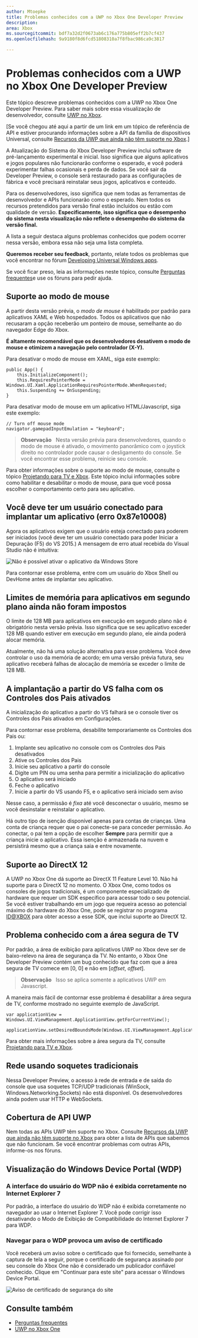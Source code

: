 ```yaml
---
author: Mtoepke
title: Problemas conhecidos com a UWP no Xbox One Developer Preview
description: 
area: Xbox
ms.sourcegitcommit: bdf7a32d2f0673ab6c176a775b805eff2b7cf437
ms.openlocfilehash: 9a9180f8d6fcd51808310a7f8fbac986ca9c3817

---
```


# Problemas conhecidos com a UWP no Xbox One Developer Preview

Este tópico descreve problemas conhecidos com a UWP no Xbox One Developer Preview. Para saber mais sobre essa visualização de desenvolvedor, consulte [UWP no Xbox](index.md). 

\[Se você chegou até aqui a partir de um link em um tópico de referência de API e estiver procurando informações sobre a API da família de dispositivos Universal, consulte [Recursos da UWP que ainda não têm suporte no Xbox](http://go.microsoft.com/fwlink/?LinkID=760755).\]

A Atualização do Sistema do Xbox Developer Preview inclui software de pré-lançamento experimental e inicial. Isso significa que alguns aplicativos e jogos populares não funcionarão conforme o esperado, e você poderá experimentar falhas ocasionais e perda de dados. Se você sair da Developer Preview, o console será restaurado para as configurações de fábrica e você precisará reinstalar seus jogos, aplicativos e conteúdo.

Para os desenvolvedores, isso significa que nem todas as ferramentas de desenvolvedor e APIs funcionarão como o esperado. Nem todos os recursos pretendidos para versão final estão incluídos ou estão com qualidade de versão. 
**Especificamente, isso significa que o desempenho do sistema nesta visualização não reflete o desempenho do sistema da versão final.**

A lista a seguir destaca alguns problemas conhecidos que podem ocorrer nessa versão, embora essa não seja uma lista completa. 

**Queremos receber seu feedback**, portanto, relate todos os problemas que você encontrar no fórum [Developing Universal Windows apps](https://social.msdn.microsoft.com/Forums/windowsapps/en-US/home?forum=wpdevelop). 

Se você ficar preso, leia as informações neste tópico, consulte [Perguntas frequentes](frequently-asked-questions.md)e use os fóruns para pedir ajuda.


<!--## Developing games-->

## Suporte ao modo de mouse

A partir desta versão prévia, o _modo de mouse_ é habilitado por padrão para aplicativos XAML e Web hospedados. Todos os aplicativos que não recusaram a opção receberão um ponteiro de mouse, semelhante ao do navegador Edge do Xbox.

**É altamente recomendável que os desenvolvedores desativem o modo de mouse e otimizem a navegação pelo controlador (X-Y).**

Para desativar o modo de mouse em XAML, siga este exemplo:

```code
public App() {
    this.InitializeComponent();
    this.RequiresPointerMode = Windows.UI.Xaml.ApplicationRequiresPointerMode.WhenRequested;
    this.Suspending += OnSuspending;
}
```

Para desativar modo de mouse em um aplicativo HTML/Javascript, siga este exemplo:

```code
// Turn off mouse mode
navigator.gamepadInputEmulation = "keyboard";
```

> **Observação**
            &nbsp;&nbsp;Nesta versão prévia para desenvolvedores, quando o modo de mouse é ativado, o movimento panorâmico com o joystick direito no controlador pode causar o desligamento do console. Se você encontrar esse problema, reinicie seu console.

Para obter informações sobre o suporte ao modo de mouse, consulte o tópico [Projetando para TV e Xbox](https://msdn.microsoft.com/en-us/windows/uwp/input-and-devices/designing-for-tv?f=255&MSPPError=-2147217396#mouse-mode). Este tópico inclui informações sobre como habilitar e desabilitar o modo de mouse, para que você possa escolher o comportamento certo para seu aplicativo.

## Você deve ter um usuário conectado para implantar um aplicativo (erro 0x87e10008)

Agora os aplicativos exigem que o usuário esteja conectado para poderem ser iniciados (você deve ter um usuário conectado para poder Iniciar a Depuração (F5) do VS 2015.) A mensagem de erro atual recebida do Visual Studio não é intuitiva:
 
![Não é possível ativar o aplicativo da Windows Store](images/windows-store-app-activation-error.jpg)
 
Para contornar esse problema, entre com um usuário do Xbox Shell ou DevHome antes de implantar seu aplicativo.
 
## Limites de memória para aplicativos em segundo plano ainda não foram impostos
 
O limite de 128 MB para aplicativos em execução em segundo plano não é obrigatório nesta versão prévia. Isso significa que se seu aplicativo exceder 128 MB quando estiver em execução em segundo plano, ele ainda poderá alocar memória.
 
Atualmente, não há uma solução alternativa para esse problema. Você deve controlar o uso da memória de acordo; em uma versão prévia futura, seu aplicativo receberá falhas de alocação de memória se exceder o limite de 128 MB.
 
## A implantação a partir do VS falha com os Controles dos Pais ativados

A inicialização do aplicativo a partir do VS falhará se o console tiver os Controles dos Pais ativados em Configurações.

Para contornar esse problema, desabilite temporariamente os Controles dos Pais ou:
1. Implante seu aplicativo no console com os Controles dos Pais desativados
2. Ative os Controles dos Pais
3. Inicie seu aplicativo a partir do console
4. Digite um PIN ou uma senha para permitir a inicialização do aplicativo
5. O aplicativo será iniciado
6. Feche o aplicativo
7. Inicie a partir do VS usando F5, e o aplicativo será iniciado sem aviso

Nesse caso, a permissão é _fixa_ até você desconectar o usuário, mesmo se você desinstalar e reinstalar o aplicativo.
 
Há outro tipo de isenção disponível apenas para contas de crianças. Uma conta de criança requer que o pai conecte-se para conceder permissão. Ao conectar, o pai tem a opção de escolher **Sempre** para permitir que a criança inicie o aplicativo. Essa isenção é armazenada na nuvem e persistirá mesmo que a criança saia e entre novamente.   

<!--### x86 vs. x64

By the time we release later this year, we will have great support for both x86 and x64, and we do support x86 in this preview. 
However, x64 has had much more testing to date (the Xbox shell and all of the apps running on the console today are x64), and so we recommend using x64 for your projects. 
This is particularly true for games.

If you decide to use x86, please report any issues you see on the forum.

Also see [Switching build flavors can cause deployment failures](known-issues.md#switching-build-flavors-can-cause-deployment-failures) later on this page.-->

<!--### Game engines

We have tested some popular game engines, but not all of them, and our test coverage for this preview has not been comprehensive. 
Your mileage may vary. 

The following game engines have been confirmed to work:
* [Construct 2](https://www.scirra.com/)

There are likely others that are working too. We would love to get your feedback on what you find. 
Please use the forum to report any issues you see.-->

## Suporte ao DirectX 12

A UWP no Xbox One dá suporte ao DirectX 11 Feature Level 10. Não há suporte para o DirectX 12 no momento. O Xbox One, como todos os consoles de jogos tradicionais, é um componente especializado de hardware que requer um SDK específico para acessar todo o seu potencial. Se você estiver trabalhando em um jogo que requeira acesso ao potencial máximo do hardware do Xbox One, pode se registrar no programa [ID@XBOX](http://www.xbox.com/en-us/Developers/id) para obter acesso a esse SDK, que inclui suporte ao DirectX 12.

<!-- ### Xbox One Developer Preview disables game streaming to Windows 10

Activating the Xbox One Developer Preview on your console will prevent you from streaming games from your Xbox One to the Xbox app on Windows 10, even if your console is set to retail mode. 
To restore the game streaming feature, you must leave the developer preview. -->

## Problema conhecido com a área segura de TV

Por padrão, a área de exibição para aplicativos UWP no Xbox deve ser de baixo-relevo na área de segurança da TV. No entanto, o Xbox One Developer Preview contém um bug conhecido que faz com que a área segura de TV comece em [0, 0] e não em [_offset_, _offset_].

> **Observação**
            &nbsp;&nbsp;Isso se aplica somente a aplicativos UWP em Javascript.

A maneira mais fácil de contornar esse problema é desabilitar a área segura de TV, conforme mostrado no seguinte exemplo de JavaScript.

    var applicationView = Windows.UI.ViewManagement.ApplicationView.getForCurrentView();

    applicationView.setDesiredBoundsMode(Windows.UI.ViewManagement.ApplicationViewBoundsMode.useCoreWindow);

Para obter mais informações sobre a área segura da TV, consulte [Projetando para TV e Xbox](https://msdn.microsoft.com/windows/uwp/input-and-devices/designing-for-tv).

<!--## System resources for UWP apps and games on Xbox One

UWP apps and games running on Xbox One share resources with the system and other apps, and so the system governs the resources that are available to any one game or app. 
If you are running into memory or performance issues, this may be why. 
For more details, see [System resources for UWP apps and games on Xbox One](system-resource-allocation.md).-->


## Rede usando soquetes tradicionais

Nessa Developer Preview, o acesso à rede de entrada e de saída do console que usa soquetes TCP/UDP tradicionais (WinSock, Windows.Networking.Sockets) não está disponível. Os desenvolvedores ainda podem usar HTTP e WebSockets. 


## Cobertura de API UWP

Nem todas as APIs UWP têm suporte no Xbox. Consulte [Recursos da UWP que ainda não têm suporte no Xbox](http://go.microsoft.com/fwlink/p/?LinkId=760755) para obter a lista de APIs que sabemos que não funcionam. Se você encontrar problemas com outras APIs, informe-os nos fóruns. 

<!--## XAML controls do not look like or behave like the controls in the Xbox One shell

In this developer preview, the XAML controls are not in their final form. In particular:
* Gamepad X-Y navigation does not work reliably for all controls.
* Controls do not look like controls in the Xbox shell. This includes the control focus rectangle.
* Navigating between controls does not automatically make “navigation sounds.”

These issues will be addressed in a future developer preview.-->

<!--## Visual Studio and deployment issues

### Switching build flavors can cause deployment failures

Switching between Debug and Release builds, or between x86 and x64, or between Managed and .Net Native builds, can cause deployment failures. 

The simplest way to avoid these issues for this preview is to stick to Debug and one architecture. 

If you do hit this issue, uninstalling your app in the Collections app on your Xbox One will typically resolve it.

> ****&nbsp;&nbsp;Uninstalling your app from Windows Device Portal (WDP) will not resolve the issue.

If your issues persist, uninstall your app or game in the Collections app, leave Developer Mode, restart to Retail Mode and then switch back to Developer Mode.
You may also need to restart Visual Studio and clean your solution.

For more information, see the “Fixing deployment failures” section in [Frequently asked questions](frequently-asked-questions.md).

### Uninstalling an app while you are debugging it in Visual Studio will cause it to fail silently

Attempting to uninstall an app that is running under the debugger via the WDP “Installed Apps” tool will cause it to silently fail. 
The workaround is to stop debugging the app in Visual Studio before attempting to remove it via WDP.

### Visual Studio/Xbox PIN pairing failures

It is possible to get into a state where the PIN pairing between Visual Studio and your Xbox One gets out of sync. 
If PIN pairing fails, use the “Remove all pairings” button in Dev Home, restart Xbox One, restart your development PC, and then try again.--> 


## Visualização do Windows Device Portal (WDP)

<!--### Starting WDP from Dev Home crashes Dev Home

When you start WDP in Dev Home, it will cause Dev Home to crash after you have entered your user name and password and selected **Save**. 
The credentials are saved but WDP is not started. 
You can start WDP by restarting Xbox One.--> 

<!--### Disabling WDP in Dev Home does not work

If you disable WDP in Dev Home, it will be turned off. 
However, when you restart your Xbox One, WDP will be started again. 
You can work around this issue by using **Reset and keep my games & apps** to delete any stored state on your Xbox One. 
Go to Settings > System > Console info & updates > Reset console, and then select the **Reset and keep my games & apps** button.

> **Caution**&nbsp;&nbsp;Doing this will delete all saved settings on your Xbox One including wireless settings, user accounts and any game progress that has not been saved to cloud storage.

> **Caution**&nbsp;&nbsp;DO NOT select the **Reset and remove everything** button.
This will delete all of your games, apps, settings and content, deactivate Developer Mode, and remove you console from the Developer Preview group.

### The columns in the “Running Apps” table do not update predictably. 

Sometimes this is resolved by sorting a column on the table.-->

### A interface do usuário do WDP não é exibida corretamente no Internet Explorer 7 

Por padrão, a interface do usuário do WDP não é exibida corretamente no navegador ao usar o Internet Explorer 7. Você pode corrigir isso desativando o Modo de Exibição de Compatibilidade do Internet Explorer 7 para WDP.

### Navegar para o WDP provoca um aviso de certificado

Você receberá um aviso sobre o certificado que foi fornecido, semelhante à captura de tela a seguir, porque o certificado de segurança assinado por seu console do Xbox One não é considerado um publicador confiável conhecido. Clique em "Continuar para este site" para acessar o Windows Device Portal.

![Aviso de certificado de segurança do site](images/security_cert_warning.jpg)

<!--## Dev Home

Occasionally, selecting the “Manage Windows Device Portal” option in Dev Home will cause Dev Home to silently exit to the Home screen. 
This is caused by a failure in the WDP infrastructure on the console and can be resolved by restarting the console.-->

## Consulte também
- [Perguntas frequentes](frequently-asked-questions.md)
- [UWP no Xbox One](index.md)



<!--HONumber=Jun16_HO4-->


